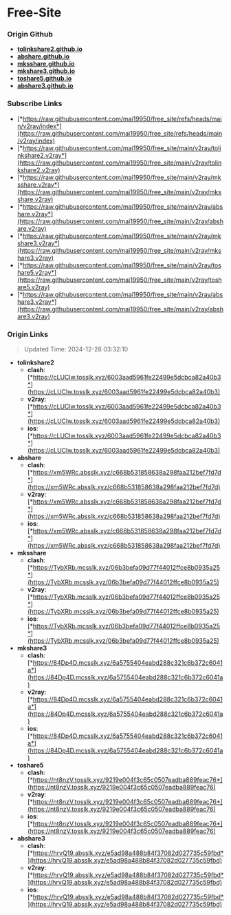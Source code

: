 # Free-Site

### Origin Github

- [**tolinkshare2.github.io**](https://github.com/tolinkshare2/tolinkshare2.github.io)
- [**abshare.github.io**](https://github.com/abshare/abshare.github.io)
- [**mksshare.github.io**](https://github.com/mksshare/mksshare.github.io)
- [**mkshare3.github.io**](https://github.com/mkshare3/mkshare3.github.io)
- [**toshare5.github.io**](https://github.com/toshare5/toshare5.github.io)
- [**abshare3.github.io**](https://github.com/abshare3/abshare3.github.io)

### Subscribe Links

- [*https://raw.githubusercontent.com/mai19950/free_site/refs/heads/main/v2ray/index*](https://raw.githubusercontent.com/mai19950/free_site/refs/heads/main/v2ray/index)
- [*https://raw.githubusercontent.com/mai19950/free_site/main/v2ray/tolinkshare2.v2ray*](https://raw.githubusercontent.com/mai19950/free_site/main/v2ray/tolinkshare2.v2ray)
- [*https://raw.githubusercontent.com/mai19950/free_site/main/v2ray/mksshare.v2ray*](https://raw.githubusercontent.com/mai19950/free_site/main/v2ray/mksshare.v2ray)
- [*https://raw.githubusercontent.com/mai19950/free_site/main/v2ray/abshare.v2ray*](https://raw.githubusercontent.com/mai19950/free_site/main/v2ray/abshare.v2ray)
- [*https://raw.githubusercontent.com/mai19950/free_site/main/v2ray/mkshare3.v2ray*](https://raw.githubusercontent.com/mai19950/free_site/main/v2ray/mkshare3.v2ray)
- [*https://raw.githubusercontent.com/mai19950/free_site/main/v2ray/toshare5.v2ray*](https://raw.githubusercontent.com/mai19950/free_site/main/v2ray/toshare5.v2ray)
- [*https://raw.githubusercontent.com/mai19950/free_site/main/v2ray/abshare3.v2ray*](https://raw.githubusercontent.com/mai19950/free_site/main/v2ray/abshare3.v2ray)

### Origin Links

> Updated Time: 2024-12-28 03:32:10

- **tolinkshare2**
  - **clash**: [*https://cLUClw.tosslk.xyz/6003aad5961fe22499e5dcbca82a40b3*](https://cLUClw.tosslk.xyz/6003aad5961fe22499e5dcbca82a40b3)
  - **v2ray**: [*https://cLUClw.tosslk.xyz/6003aad5961fe22499e5dcbca82a40b3*](https://cLUClw.tosslk.xyz/6003aad5961fe22499e5dcbca82a40b3)
  - **ios**: [*https://cLUClw.tosslk.xyz/6003aad5961fe22499e5dcbca82a40b3*](https://cLUClw.tosslk.xyz/6003aad5961fe22499e5dcbca82a40b3)
- **abshare**
  - **clash**: [*https://xm5WRc.absslk.xyz/c668b531858638a298faa212bef7fd7d*](https://xm5WRc.absslk.xyz/c668b531858638a298faa212bef7fd7d)
  - **v2ray**: [*https://xm5WRc.absslk.xyz/c668b531858638a298faa212bef7fd7d*](https://xm5WRc.absslk.xyz/c668b531858638a298faa212bef7fd7d)
  - **ios**: [*https://xm5WRc.absslk.xyz/c668b531858638a298faa212bef7fd7d*](https://xm5WRc.absslk.xyz/c668b531858638a298faa212bef7fd7d)
- **mksshare**
  - **clash**: [*https://TybXRb.mcsslk.xyz/06b3befa09d77f44012ffce8b0935a25*](https://TybXRb.mcsslk.xyz/06b3befa09d77f44012ffce8b0935a25)
  - **v2ray**: [*https://TybXRb.mcsslk.xyz/06b3befa09d77f44012ffce8b0935a25*](https://TybXRb.mcsslk.xyz/06b3befa09d77f44012ffce8b0935a25)
  - **ios**: [*https://TybXRb.mcsslk.xyz/06b3befa09d77f44012ffce8b0935a25*](https://TybXRb.mcsslk.xyz/06b3befa09d77f44012ffce8b0935a25)
- **mkshare3**
  - **clash**: [*https://84Dp4D.mcsslk.xyz/6a5755404eabd288c321c6b372c6041a*](https://84Dp4D.mcsslk.xyz/6a5755404eabd288c321c6b372c6041a)
  - **v2ray**: [*https://84Dp4D.mcsslk.xyz/6a5755404eabd288c321c6b372c6041a*](https://84Dp4D.mcsslk.xyz/6a5755404eabd288c321c6b372c6041a)
  - **ios**: [*https://84Dp4D.mcsslk.xyz/6a5755404eabd288c321c6b372c6041a*](https://84Dp4D.mcsslk.xyz/6a5755404eabd288c321c6b372c6041a)
- **toshare5**
  - **clash**: [*https://nt8nzV.tosslk.xyz/9219e004f3c65c0507eadba889feac76*](https://nt8nzV.tosslk.xyz/9219e004f3c65c0507eadba889feac76)
  - **v2ray**: [*https://nt8nzV.tosslk.xyz/9219e004f3c65c0507eadba889feac76*](https://nt8nzV.tosslk.xyz/9219e004f3c65c0507eadba889feac76)
  - **ios**: [*https://nt8nzV.tosslk.xyz/9219e004f3c65c0507eadba889feac76*](https://nt8nzV.tosslk.xyz/9219e004f3c65c0507eadba889feac76)
- **abshare3**
  - **clash**: [*https://hrvQ19.absslk.xyz/e5ad98a488b84f37082d027735c59fbd*](https://hrvQ19.absslk.xyz/e5ad98a488b84f37082d027735c59fbd)
  - **v2ray**: [*https://hrvQ19.absslk.xyz/e5ad98a488b84f37082d027735c59fbd*](https://hrvQ19.absslk.xyz/e5ad98a488b84f37082d027735c59fbd)
  - **ios**: [*https://hrvQ19.absslk.xyz/e5ad98a488b84f37082d027735c59fbd*](https://hrvQ19.absslk.xyz/e5ad98a488b84f37082d027735c59fbd)

